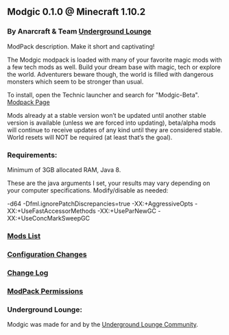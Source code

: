 ## Modgic 0.1.0 @ Minecraft 1.10.2
### By Anarcraft & Team [Underground Lounge](http://uglounge.com)

ModPack description.  Make it short and captivating!

The Modgic modpack is loaded with many of your favorite magic mods with a few tech mods as well. Build your dream base with magic, tech or explore the world. Adventurers beware though, the world is filled with dangerous monsters which seem to be stronger than usual.

To install, open the Technic launcher and search for "Modgic-Beta".<br>
[Modpack Page](http://technicpack.net/modpack/modgic-beta)

Mods already at a stable version won’t be updated until another stable version is available (unless we are forced into updating), beta/alpha mods will continue to receive updates of any kind until they are considered stable.  World resets will NOT be required (at least that’s the goal).

### Requirements:
Minimum of 3GB allocated RAM, Java 8.<br>

These are the java arguments I set, your results may vary depending on your computer specifications.  Modify/disable as needed:

-d64 -Dfml.ignorePatchDiscrepancies=true -XX:+AggressiveOpts -XX:+UseFastAccessorMethods -XX:+UseParNewGC -XX:+UseConcMarkSweepGC

### [Mods List](Mods-List.md)

### [Configuration Changes](Configuration-Changes.md)

### [Change Log](Change-Log.md)

### [ModPack Permissions](ModPack-Permissions.md)

### Underground Lounge:
Modgic was made for and by the [Underground Lounge Community](http://uglounge.com).
